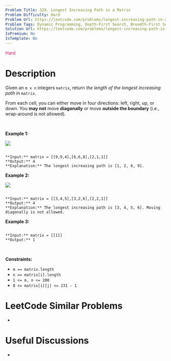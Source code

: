```yaml
---
Problem Title: 329. Longest Increasing Path in a Matrix
Problem Difficulty: Hard
Problem Url: https://leetcode.com/problems/longest-increasing-path-in-a-matrix/
Problem Tags: Dynamic Programming, Depth-First Search, Breadth-First Search, Graph, Topological Sort, Memoization
Solution Url: https://leetcode.com/problems/longest-increasing-path-in-a-matrix/solution/
IsPremium: No
IsTemplate: No
---
```


<span style="color: rgb(233, 30, 99);">Hard</span>

# Description

Given an `m x n` integers `matrix`, return *the length of the longest increasing path in* `matrix`.


From each cell, you can either move in four directions: left, right, up, or down. You **may not** move **diagonally** or move **outside the boundary** (i.e., wrap-around is not allowed).


 


**Example 1:**


![](https://assets.leetcode.com/uploads/2021/01/05/grid1.jpg)

```

**Input:** matrix = [[9,9,4],[6,6,8],[2,1,1]]
**Output:** 4
**Explanation:** The longest increasing path is [1, 2, 6, 9].

```

**Example 2:**


![](https://assets.leetcode.com/uploads/2021/01/27/tmp-grid.jpg)

```

**Input:** matrix = [[3,4,5],[3,2,6],[2,2,1]]
**Output:** 4
**Explanation:** The longest increasing path is [3, 4, 5, 6]. Moving diagonally is not allowed.

```

**Example 3:**



```

**Input:** matrix = [[1]]
**Output:** 1

```

 


**Constraints:**


* `m == matrix.length`
* `n == matrix[i].length`
* `1 <= m, n <= 200`
* `0 <= matrix[i][j] <= 231 - 1`




# LeetCode Similar Problems

- []()

# Useful Discussions

- []()
